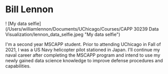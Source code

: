 # Bill Lennon
! [My data selfie] (/Users/williamlennon/Documents/UChicago/Courses/CAPP 30239 Data Visualization/lennon_data_selfie.jpeg "My data selfie")

I'm a second year MSCAPP student.  Prior to attending UChicago in Fall of 2021,
I was a US Navy helicopter pilot stationed in Japan.  I'll continue my naval
career after completing the MSCAPP program and intend to use my newly gained
data science knowledge to improve defense procedures and capabilities.  
